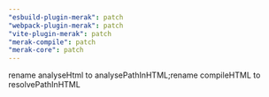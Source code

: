 ```yaml
---
"esbuild-plugin-merak": patch
"webpack-plugin-merak": patch
"vite-plugin-merak": patch
"merak-compile": patch
"merak-core": patch
---
```


rename analyseHtml to analysePathInHTML;rename compileHTML to resolvePathInHTML
